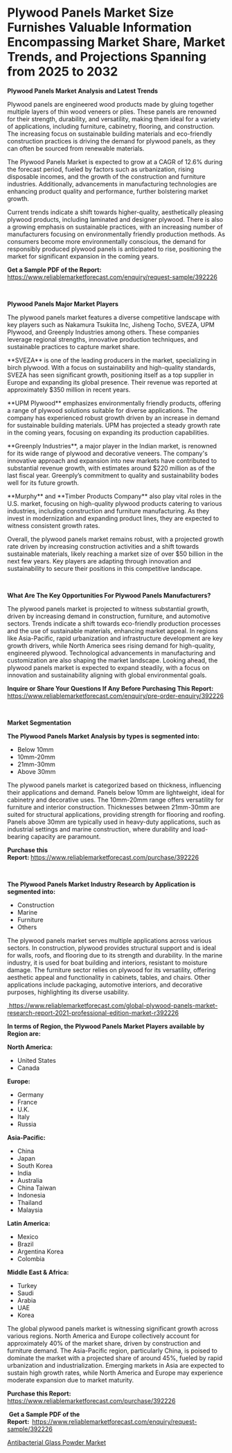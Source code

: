 <p><h1>Plywood Panels Market Size Furnishes Valuable Information Encompassing Market Share, Market Trends, and Projections Spanning from 2025 to 2032</h1></p><p><strong>Plywood Panels Market Analysis and Latest Trends</strong></p>
<p><p>Plywood panels are engineered wood products made by gluing together multiple layers of thin wood veneers or plies. These panels are renowned for their strength, durability, and versatility, making them ideal for a variety of applications, including furniture, cabinetry, flooring, and construction. The increasing focus on sustainable building materials and eco-friendly construction practices is driving the demand for plywood panels, as they can often be sourced from renewable materials.</p><p>The Plywood Panels Market is expected to grow at a CAGR of 12.6% during the forecast period, fueled by factors such as urbanization, rising disposable incomes, and the growth of the construction and furniture industries. Additionally, advancements in manufacturing technologies are enhancing product quality and performance, further bolstering market growth. </p><p>Current trends indicate a shift towards higher-quality, aesthetically pleasing plywood products, including laminated and designer plywood. There is also a growing emphasis on sustainable practices, with an increasing number of manufacturers focusing on environmentally friendly production methods. As consumers become more environmentally conscious, the demand for responsibly produced plywood panels is anticipated to rise, positioning the market for significant expansion in the coming years.</p></p>
<p><strong>Get a Sample PDF of the Report:&nbsp;</strong> <a href="https://www.reliablemarketforecast.com/enquiry/request-sample/392226?utm_campaign=1840&utm_medium=2&utm_source=Github&utm_content=ia&utm_term=17012025&utm_id=plywood-panels">https://www.reliablemarketforecast.com/enquiry/request-sample/392226</a></p>
<p>&nbsp;</p>
<p><strong>Plywood Panels Major Market Players</strong></p>
<p><p>The plywood panels market features a diverse competitive landscape with key players such as Nakamura Tsukiita Inc, Jisheng Tocho, SVEZA, UPM Plywood, and Greenply Industries among others. These companies leverage regional strengths, innovative production techniques, and sustainable practices to capture market share.</p><p>**SVEZA** is one of the leading producers in the market, specializing in birch plywood. With a focus on sustainability and high-quality standards, SVEZA has seen significant growth, positioning itself as a top supplier in Europe and expanding its global presence. Their revenue was reported at approximately $350 million in recent years.</p><p>**UPM Plywood** emphasizes environmentally friendly products, offering a range of plywood solutions suitable for diverse applications. The company has experienced robust growth driven by an increase in demand for sustainable building materials. UPM has projected a steady growth rate in the coming years, focusing on expanding its production capabilities.</p><p>**Greenply Industries**, a major player in the Indian market, is renowned for its wide range of plywood and decorative veneers. The company's innovative approach and expansion into new markets have contributed to substantial revenue growth, with estimates around $220 million as of the last fiscal year. Greenply’s commitment to quality and sustainability bodes well for its future growth.</p><p>**Murphy** and **Timber Products Company** also play vital roles in the U.S. market, focusing on high-quality plywood products catering to various industries, including construction and furniture manufacturing. As they invest in modernization and expanding product lines, they are expected to witness consistent growth rates.</p><p>Overall, the plywood panels market remains robust, with a projected growth rate driven by increasing construction activities and a shift towards sustainable materials, likely reaching a market size of over $50 billion in the next few years. Key players are adapting through innovation and sustainability to secure their positions in this competitive landscape.</p></p>
<p>&nbsp;</p>
<p><strong>What Are The Key Opportunities For Plywood Panels Manufacturers?</strong></p>
<p><p>The plywood panels market is projected to witness substantial growth, driven by increasing demand in construction, furniture, and automotive sectors. Trends indicate a shift towards eco-friendly production processes and the use of sustainable materials, enhancing market appeal. In regions like Asia-Pacific, rapid urbanization and infrastructure development are key growth drivers, while North America sees rising demand for high-quality, engineered plywood. Technological advancements in manufacturing and customization are also shaping the market landscape. Looking ahead, the plywood panels market is expected to expand steadily, with a focus on innovation and sustainability aligning with global environmental goals.</p></p>
<p><strong>Inquire or Share Your Questions If Any Before Purchasing This Report:</strong> <a href="https://www.reliablemarketforecast.com/enquiry/pre-order-enquiry/392226?utm_campaign=1840&utm_medium=2&utm_source=Github&utm_content=ia&utm_term=17012025&utm_id=plywood-panels">https://www.reliablemarketforecast.com/enquiry/pre-order-enquiry/392226</a></p>
<p>&nbsp;</p>
<p><strong>Market Segmentation</strong></p>
<p><strong>The Plywood Panels Market Analysis by types is segmented into:</strong></p>
<p><ul><li>Below 10mm</li><li>10mm-20mm</li><li>21mm-30mm</li><li>Above 30mm</li></ul></p>
<p><p>The plywood panels market is categorized based on thickness, influencing their applications and demand. Panels below 10mm are lightweight, ideal for cabinetry and decorative uses. The 10mm-20mm range offers versatility for furniture and interior construction. Thicknesses between 21mm-30mm are suited for structural applications, providing strength for flooring and roofing. Panels above 30mm are typically used in heavy-duty applications, such as industrial settings and marine construction, where durability and load-bearing capacity are paramount.</p></p>
<p><strong>Purchase this Report:&nbsp;</strong><a href="https://www.reliablemarketforecast.com/purchase/392226?utm_campaign=1840&utm_medium=2&utm_source=Github&utm_content=ia&utm_term=17012025&utm_id=plywood-panels">https://www.reliablemarketforecast.com/purchase/392226</a></p>
<p>&nbsp;</p>
<p><strong>The Plywood Panels Market Industry Research by Application is segmented into:</strong></p>
<p><ul><li>Construction</li><li>Marine</li><li>Furniture</li><li>Others</li></ul></p>
<p><p>The plywood panels market serves multiple applications across various sectors. In construction, plywood provides structural support and is ideal for walls, roofs, and flooring due to its strength and durability. In the marine industry, it is used for boat building and interiors, resistant to moisture damage. The furniture sector relies on plywood for its versatility, offering aesthetic appeal and functionality in cabinets, tables, and chairs. Other applications include packaging, automotive interiors, and decorative purposes, highlighting its diverse usability.</p></p>
<p><a href="https://www.reliablemarketforecast.com/global-plywood-panels-market-research-report-2021-professional-edition-market-r392226?utm_campaign=1840&utm_medium=2&utm_source=Github&utm_content=ia&utm_term=17012025&utm_id=plywood-panels">&nbsp;https://www.reliablemarketforecast.com/global-plywood-panels-market-research-report-2021-professional-edition-market-r392226</a></p>
<p><strong>In terms of Region, the Plywood Panels Market Players available by Region are:</strong></p>
<p>
    <p> <strong> North America: </strong>
        <ul>
            <li>United States</li>
            <li>Canada</li>
        </ul>
        </p> 
    <p> <strong> Europe: </strong>
        <ul>
            <li>Germany</li>
            <li>France</li>
            <li>U.K.</li>
            <li>Italy</li>
            <li>Russia</li>
        </ul>
        </p> 
    <p> <strong> Asia-Pacific: </strong>
        <ul>
            <li>China</li>
            <li>Japan</li>
            <li>South Korea</li>
            <li>India</li>
            <li>Australia</li>
            <li>China Taiwan</li>
            <li>Indonesia</li>
            <li>Thailand</li>
            <li>Malaysia</li>
        </ul>
        </p> 
    <p> <strong> Latin America: </strong>
        <ul>
            <li>Mexico</li>
            <li>Brazil</li>
            <li>Argentina Korea</li>
            <li>Colombia</li>
        </ul>
        </p> 
    <p> <strong> Middle East & Africa: </strong>
        <ul>
            <li>Turkey</li>
            <li>Saudi</li>
            <li>Arabia</li>
            <li>UAE</li>
            <li>Korea</li>
        </ul>
    </p>
    </p>
<p><p>The global plywood panels market is witnessing significant growth across various regions. North America and Europe collectively account for approximately 40% of the market share, driven by construction and furniture demand. The Asia-Pacific region, particularly China, is poised to dominate the market with a projected share of around 45%, fueled by rapid urbanization and industrialization. Emerging markets in Asia are expected to sustain high growth rates, while North America and Europe may experience moderate expansion due to market maturity.</p></p>
<p><strong>Purchase this Report: </strong><a href="https://www.reliablemarketforecast.com/purchase/392226?utm_campaign=1840&utm_medium=2&utm_source=Github&utm_content=ia&utm_term=17012025&utm_id=plywood-panels">https://www.reliablemarketforecast.com/purchase/392226</a></p>
<p>&nbsp;<strong>Get a Sample PDF of the Report:&nbsp;&nbsp;</strong><a href="https://www.reliablemarketforecast.com/enquiry/request-sample/392226?utm_campaign=1840&utm_medium=2&utm_source=Github&utm_content=ia&utm_term=17012025&utm_id=plywood-panels">https://www.reliablemarketforecast.com/enquiry/request-sample/392226</a></p>
<p><strong></strong></p>
<p><p><a href="https://github.com/vimar16th/Market-Research-Report-List-7/blob/main/antibacterial-glass-powder-market.md?utm_campaign=1840&utm_medium=2&utm_source=Github&utm_content=ia&utm_term=17012025&utm_id=plywood-panels">Antibacterial Glass Powder Market</a></p></p>